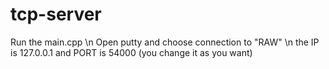 # tcp-server

Run the main.cpp \n
Open putty and choose connection to "RAW" \n
the IP is 127.0.0.1 and PORT is 54000 (you change it as you want)
